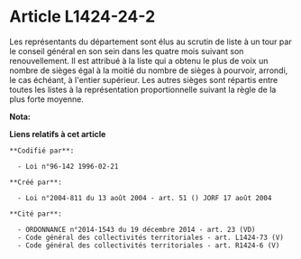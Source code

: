 # Article L1424-24-2

Les représentants du département sont élus au scrutin de liste à un tour par le conseil général en son sein dans les quatre
mois suivant son renouvellement. Il est attribué à la liste qui a obtenu le plus de voix un nombre de sièges égal à la moitié
du nombre de sièges à pourvoir, arrondi, le cas échéant, à l'entier supérieur. Les autres sièges sont répartis entre toutes
les listes à la représentation proportionnelle suivant la règle de la plus forte moyenne.

**Nota:**



**Liens relatifs à cet article**

	**Codifié par**:

	  - Loi n°96-142 1996-02-21

	**Créé par**:

	  - Loi n°2004-811 du 13 août 2004 - art. 51 () JORF 17 août 2004

	**Cité par**:

	  - ORDONNANCE n°2014-1543 du 19 décembre 2014 - art. 23 (VD)
	  - Code général des collectivités territoriales - art. L1424-73 (V)
	  - Code général des collectivités territoriales - art. R1424-6 (V)
